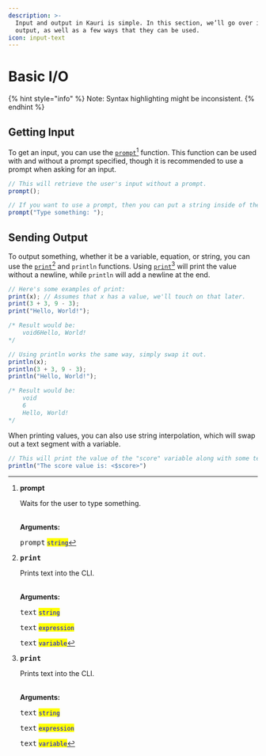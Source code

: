 ```yaml
---
description: >-
  Input and output in Kauri is simple. In this section, we’ll go over input and
  output, as well as a few ways that they can be used.
icon: input-text
---
```


# Basic I/O

{% hint style="info" %}
Note: Syntax highlighting might be inconsistent.
{% endhint %}

## Getting Input

To get an input, you can use the [`prompt`](#user-content-fn-1)[^1] function. This function can be used with and without a prompt specified, though it is recommended to use a prompt when asking for an input.

```typescript
// This will retrieve the user's input without a prompt.
prompt();

// If you want to use a prompt, then you can put a string inside of the parentheses.
prompt("Type something: ");
```

## Sending Output

To output something, whether it be a variable, equation, or string, you can use the [`print`](#user-content-fn-2)[^2] and `println` functions. Using [`print`](#user-content-fn-2)[^2] will print the value without a newline, while `println` will add a newline at the end.

```typescript
// Here's some examples of print:
print(x); // Assumes that x has a value, we'll touch on that later.
print(3 + 3, 9 - 3);
print("Hello, World!");

/* Result would be:
    void6Hello, World!
*/

// Using println works the same way, simply swap it out.
println(x);
println(3 + 3, 9 - 3);
println("Hello, World!");

/* Result would be: 
    void
    6
    Hello, World!
*/
```

When printing values, you can also use string interpolation, which will swap out a text segment with a variable.&#x20;

```typescript
// This will print the value of the "score" variable along with some text.
println("The score value is: <$score>")
```



[^1]: **prompt**

    Waits for the user to type something.

    \
    **Arguments:**

    <kbd>prompt</kbd> <mark style="color:blue;">`string`</mark>

[^2]: <kbd>**print**</kbd>

    Prints text into the CLI.

    \
    **Arguments:**

    <kbd>text</kbd> <mark style="color:blue;">`string`</mark>&#x20;

    <kbd>text</kbd> <mark style="color:blue;">`expression`</mark>&#x20;

    <kbd>text</kbd> <mark style="color:blue;">`variable`</mark>
